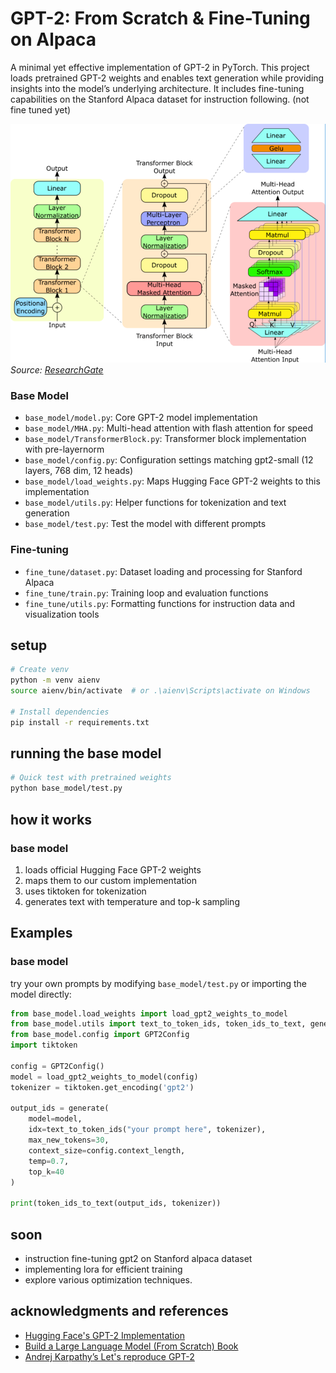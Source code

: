 # GPT-2: From Scratch & Fine-Tuning on Alpaca

A minimal yet effective implementation of GPT-2 in PyTorch. This project loads pretrained GPT-2 weights and enables text generation while providing insights into the model’s underlying architecture.
It includes fine-tuning capabilities on the Stanford Alpaca dataset for instruction following. (not fine tuned yet)

![GPT-2 Architecture](assets/image.png)  
*Source: [ResearchGate](https://www.researchgate.net/figure/GPT-2-model-architecture-The-GPT-2-model-contains-N-Transformer-decoder-blocks-as-shown_fig1_373352176)*


### Base Model
- `base_model/model.py`: Core GPT-2 model implementation
- `base_model/MHA.py`: Multi-head attention with flash attention for speed
- `base_model/TransformerBlock.py`: Transformer block implementation with pre-layernorm
- `base_model/config.py`: Configuration settings matching gpt2-small (12 layers, 768 dim, 12 heads)
- `base_model/load_weights.py`: Maps Hugging Face GPT-2 weights to this implementation
- `base_model/utils.py`: Helper functions for tokenization and text generation
- `base_model/test.py`: Test the model with different prompts

### Fine-tuning
- `fine_tune/dataset.py`: Dataset loading and processing for Stanford Alpaca
- `fine_tune/train.py`: Training loop and evaluation functions
- `fine_tune/utils.py`: Formatting functions for instruction data and visualization tools


## setup

```bash
# Create venv
python -m venv aienv
source aienv/bin/activate  # or .\aienv\Scripts\activate on Windows

# Install dependencies
pip install -r requirements.txt
```

## running the base model

```bash
# Quick test with pretrained weights
python base_model/test.py
```

<!-- ## Fine-tuning on Alpaca Dataset

```bash
# Download and prepare the dataset
python fine_tune/dataset.py

# Fine-tune the model
python fine_tune/train.py
``` -->

## how it works

### base model
1. loads official Hugging Face GPT-2 weights
2. maps them to our custom implementation 
3. uses tiktoken for tokenization
4. generates text with temperature and top-k sampling

<!-- ### Fine-tuning
1. downloads and preprocesses the Stanford Alpaca dataset
2. formats inputs as instruction-following examples
3. implements a training loop with gradient accumulation
4. provides evaluation and sample generation during training -->

## Examples

### base model
try your own prompts by modifying `base_model/test.py` or importing the model directly:

```python
from base_model.load_weights import load_gpt2_weights_to_model
from base_model.utils import text_to_token_ids, token_ids_to_text, generate
from base_model.config import GPT2Config
import tiktoken

config = GPT2Config()
model = load_gpt2_weights_to_model(config)
tokenizer = tiktoken.get_encoding('gpt2')

output_ids = generate(
    model=model,
    idx=text_to_token_ids("your prompt here", tokenizer),
    max_new_tokens=30,
    context_size=config.context_length,
    temp=0.7,
    top_k=40
)

print(token_ids_to_text(output_ids, tokenizer))
```

## soon
- instruction fine-tuning gpt2 on Stanford alpaca dataset
- implementing lora for efficient training
- explore various optimization techniques. 

## acknowledgments and references

- [Hugging Face's GPT-2 Implementation](https://huggingface.co/gpt2)
- [Build a Large Language Model (From Scratch) Book](https://github.com/rasbt/LLMs-from-scratch)
- [Andrej Karpathy’s Let's reproduce GPT-2 ](https://youtu.be/l8pRSuU81PU?si=vELvndsmquwRzyB9)
